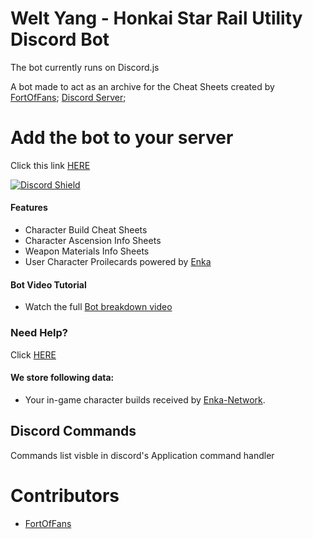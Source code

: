 # Welt Yang - Honkai Star Rail Utility Discord Bot

The bot currently runs on Discord.js

A bot made to act as an archive for the Cheat Sheets created by [FortOfFans](https://twitter.com/FortOfFans); [Discord Server](https://discord.gg/XR7jtxEb3e);

# Add the bot to your server

Click this link [HERE](https://discord.com/api/oauth2/authorize?client_id=1106019427834675410&permissions=8&scope=bot%20applications.commands)

[//]: # (## [VOTE FOR THE DAINSLEIF BOT]&#40;https://top.gg/bot/872528910301163551/vote&#41;)

[![Discord Shield](https://discord.com/api/guilds/703074062024441887/widget.png?style=shield)](https://discord.gg/worldofteyvat)

#### Features

- Character Build Cheat Sheets
- Character Ascension Info Sheets
- Weapon Materials Info Sheets
- User Character Proilecards powered by [Enka](https://enka.network/?hsr)

#### Bot Video Tutorial

- Watch the full [Bot breakdown video](https://youtu.be/rcnD3SMuQr0)

[//]: # (#### Planned upcoming Features &#40;Slash commands&#41;)

[//]: # ()
[//]: # (- Announcements when genshin has new updates/blog posts)

[//]: # (- Domain Update notifier)

[//]: # (- Domain Schedule Info & Notifications)

[//]: # (- Player wish-history &#40;DM bot !wish&#41;)

[//]: # (- Resin refill time Reminder & Notifications)

[//]: # (- Domain Schedule Info & Notifications &#40;coming soon&#41;)


### Need Help?

Click [HERE](https://discord.gg/m2zg7tmsYv)

#### We store following data:

- Your in-game character builds received by [Enka-Network](https://enka.network/?hsr).

## Discord Commands

[//]: # (| Command                        | Command Execution                                                    | Example                       |)

[//]: # (| ------------------------------ | -------------------------------------------------------------------- | ----------------------------- |)

[//]: # (| /dain `command:`help           | Displays the bot's help command 					| /dain `command:`h		|)

[//]: # (| /dain `command:`c           	 | Displays characters cheat sheets					| /dain `command:`c bennett     |)

[//]: # (| /dain `command:`w		 | Displays weapon cheat sheets						| /dain `command:`w The Flute   |)

Commands list visble in discord's Application command handler



# Contributors

- [FortOfFans](https://twitter.com/FortOfFans)